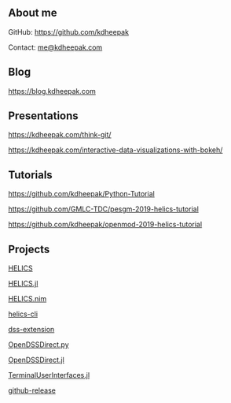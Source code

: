 About me
--------

GitHub: <https://github.com/kdheepak>

Contact: <me@kdheepak.com>

Blog
----

<https://blog.kdheepak.com>

Presentations
-------------

<https://kdheepak.com/think-git/>

<https://kdheepak.com/interactive-data-visualizations-with-bokeh/>

Tutorials
---------

<https://github.com/kdheepak/Python-Tutorial>

<https://github.com/GMLC-TDC/pesgm-2019-helics-tutorial>

<https://github.com/kdheepak/openmod-2019-helics-tutorial>

Projects
--------

[HELICS](https://github.com/GMLC-TDC/HELICS)

[HELICS.jl](https://github.com/GMLC-TDC/HELICS.jl)

[HELICS.nim](https://github.com/GMLC-TDC/helics.nim)

[helics-cli](https://github.com/GMLC-TDC/helics-cli)

[dss-extension](https://github.com/dss-extensions)

[OpenDSSDirect.py](https://github.com/dss-extensions/OpenDSSDirect.py)

[OpenDSSDirect.jl](https://github.com/dss-extensions/OpenDSSDirect.jl)

[TerminalUserInterfaces.jl](https://github.com/kdheepak/TerminalUserInterfaces.jl)

[github-release](https://github.com/kdheepak/github-release)
